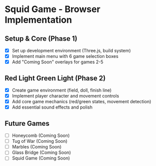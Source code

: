 # Squid Game - Browser Implementation

## Setup & Core (Phase 1)
- [x] Set up development environment (Three.js, build system)
- [x] Implement main menu with 6 game selection boxes
- [x] Add "Coming Soon" overlays for games 2-5

## Red Light Green Light (Phase 2)
- [x] Create game environment (field, doll, finish line)
- [x] Implement player character and movement controls
- [x] Add core game mechanics (red/green states, movement detection)
- [x] Add essential sound effects and polish

## Future Games
- [ ] Honeycomb (Coming Soon)
- [ ] Tug of War (Coming Soon)
- [ ] Marbles (Coming Soon)
- [ ] Glass Bridge (Coming Soon)
- [ ] Squid Game (Coming Soon)
